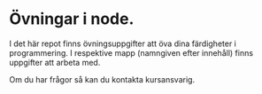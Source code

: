 # Övningar i node.

I det här repot finns övningsuppgifter att öva dina färdigheter i programmering.
I respektive mapp (namngiven efter innehåll) finns uppgifter att arbeta med.

Om du har frågor så kan du kontakta kursansvarig.